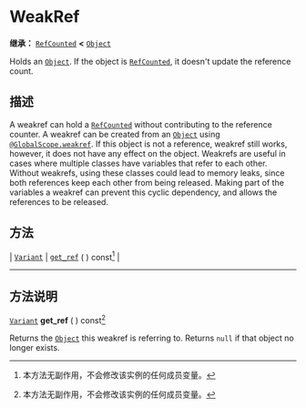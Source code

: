 <!-- ⚠ 请勿编辑本文件 ⚠ -->
<!-- 本文档使用脚本从 WeDot 引擎源码仓库生成。 -->
<!-- 生成脚本：https://github.com/WeDot-Engine/WeDot/tree/4.3/doc/tools/make_md.py； -->
<!-- 原文件：https://github.com/WeDot-Engine/WeDot/tree/4.3/doc/classes/WeakRef.xml。 -->

<div id="_class_weakref"></div>

# WeakRef

**继承：** [`RefCounted`](class_refcounted.md) **<** [`Object`](class_object.md)

Holds an [`Object`](class_object.md). If the object is [`RefCounted`](class_refcounted.md), it doesn't update the reference count.

## 描述

A weakref can hold a [`RefCounted`](class_refcounted.md) without contributing to the reference counter. A weakref can be created from an [`Object`](class_object.md) using [`@GlobalScope.weakref`](#class_@globalscope_method_weakref). If this object is not a reference, weakref still works, however, it does not have any effect on the object. Weakrefs are useful in cases where multiple classes have variables that refer to each other. Without weakrefs, using these classes could lead to memory leaks, since both references keep each other from being released. Making part of the variables a weakref can prevent this cyclic dependency, and allows the references to be released.

## 方法

| [`Variant`](class_variant.md) | [`get_ref`](#class_weakref_method_get_ref) ( ) const[^const] |

<!-- rst-class:: classref-section-separator -->

---

## 方法说明

<div id="_class_weakref_method_get_ref"></div>

[`Variant`](class_variant.md) **get_ref** ( ) const[^const]<div id="class_weakref_method_get_ref"></div>

Returns the [`Object`](class_object.md) this weakref is referring to. Returns `null` if that object no longer exists.

[^virtual]: 本方法通常需要用户覆盖才能生效。
[^const]: 本方法无副作用，不会修改该实例的任何成员变量。
[^vararg]: 本方法除了能接受在此处描述的参数外，还能够继续接受任意数量的参数。
[^constructor]: 本方法用于构造某个类型。
[^static]: 调用本方法无需实例，可直接使用类名进行调用。
[^operator]: 本方法描述的是使用本类型作为左操作数的有效运算符。
[^bitfield]: 这个值是由下列位标志构成位掩码的整数。
[^void]: 无返回值。

